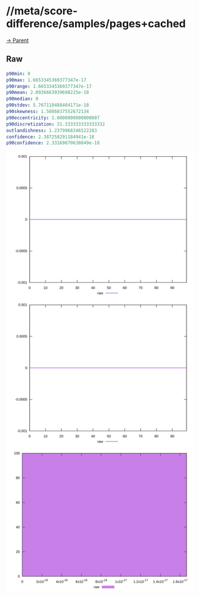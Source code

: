 
# //meta/score-difference/samples/pages+cached

[→ Parent](../..)


## Raw


```yaml
p90min: 0
p90max: 1.6653345369377347e-17
p90range: 1.6653345369377347e-17
p90mean: 2.8936663939698225e-18
p90median: 0
p90stdev: 5.767110488404171e-18
p90skewness: 1.5086837552672134
p90eccentricity: 1.0000000000000007
p90discretization: 31.333333333333332
outlandishness: 1.2379968346522283
confidence: 2.387258291184941e-18
p90confidence: 2.33169870630849e-18

```

![PLOT: raw-values](./raw/values.svg)![PLOT: raw-sorted](./raw/sorted.svg)![PLOT: raw-histogram](./raw/histogram.svg)